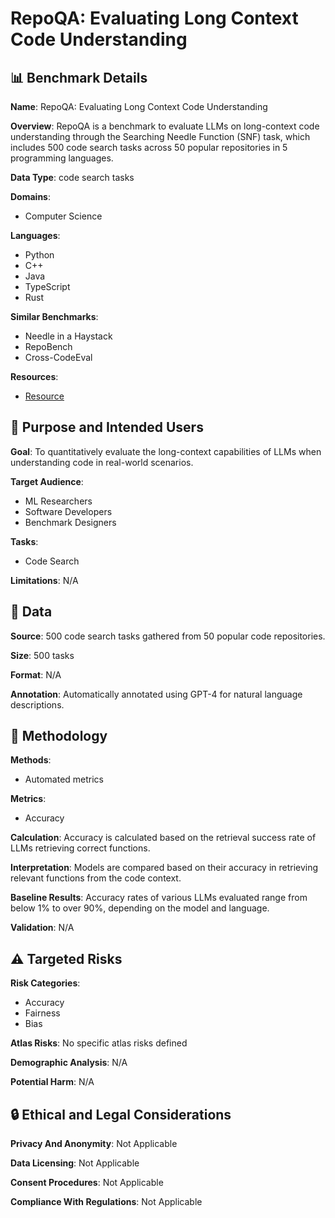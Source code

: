 # RepoQA: Evaluating Long Context Code Understanding

## 📊 Benchmark Details

**Name**: RepoQA: Evaluating Long Context Code Understanding

**Overview**: RepoQA is a benchmark to evaluate LLMs on long-context code understanding through the Searching Needle Function (SNF) task, which includes 500 code search tasks across 50 popular repositories in 5 programming languages.

**Data Type**: code search tasks

**Domains**:
- Computer Science

**Languages**:
- Python
- C++
- Java
- TypeScript
- Rust

**Similar Benchmarks**:
- Needle in a Haystack
- RepoBench
- Cross-CodeEval

**Resources**:
- [Resource](https://evalplus.github.io/repoqa.html)

## 🎯 Purpose and Intended Users

**Goal**: To quantitatively evaluate the long-context capabilities of LLMs when understanding code in real-world scenarios.

**Target Audience**:
- ML Researchers
- Software Developers
- Benchmark Designers

**Tasks**:
- Code Search

**Limitations**: N/A

## 💾 Data

**Source**: 500 code search tasks gathered from 50 popular code repositories.

**Size**: 500 tasks

**Format**: N/A

**Annotation**: Automatically annotated using GPT-4 for natural language descriptions.

## 🔬 Methodology

**Methods**:
- Automated metrics

**Metrics**:
- Accuracy

**Calculation**: Accuracy is calculated based on the retrieval success rate of LLMs retrieving correct functions.

**Interpretation**: Models are compared based on their accuracy in retrieving relevant functions from the code context.

**Baseline Results**: Accuracy rates of various LLMs evaluated range from below 1% to over 90%, depending on the model and language.

**Validation**: N/A

## ⚠️ Targeted Risks

**Risk Categories**:
- Accuracy
- Fairness
- Bias

**Atlas Risks**:
No specific atlas risks defined

**Demographic Analysis**: N/A

**Potential Harm**: N/A

## 🔒 Ethical and Legal Considerations

**Privacy And Anonymity**: Not Applicable

**Data Licensing**: Not Applicable

**Consent Procedures**: Not Applicable

**Compliance With Regulations**: Not Applicable
